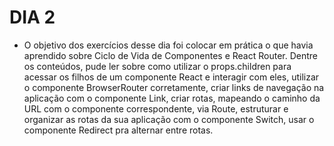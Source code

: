 # DIA 2

- O objetivo dos exercícios desse dia foi colocar em prática o que havia aprendido sobre Ciclo de Vida de Componentes e React Router. Dentre os conteúdos, pude ler sobre como utilizar o props.children para acessar os filhos de um componente React e interagir com eles, utilizar o componente BrowserRouter corretamente, criar links de navegação na aplicação com o componente Link, criar rotas, mapeando o caminho da URL com o componente correspondente, via Route, estruturar e organizar as rotas da sua aplicação com o componente Switch, usar o componente Redirect pra alternar entre rotas.
